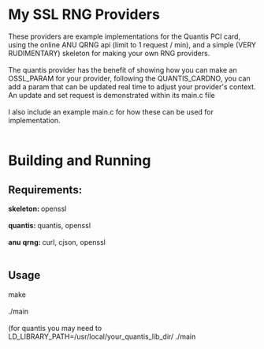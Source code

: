 # My SSL RNG Providers #

  These providers are example implementations for the Quantis PCI card, using the online ANU QRNG api (limit to 1 request / min), and a simple (VERY RUDIMENTARY) skeleton for making your own RNG providers. <br><br>
  The quantis provider has the benefit of showing how you can make an OSSL_PARAM for your provider, following the QUANTIS_CARDNO, you can add a param that can be updated real time to adjust your provider's context. An update and set request is demonstrated within its main.c file <br><br>
  I also include an example main.c for how these can be used for implementation. <br><br>

# Building and Running #
## Requirements: ##
  <b> skeleton: </b> openssl <br><br>
  <b> quantis: </b> quantis, openssl <br><br>
  <b> anu qrng: </b> curl, cjson, openssl <br><br>

## Usage ##
  make <br><br>
  ./main <br><br>
  (for quantis you may need to LD_LIBRARY_PATH=/usr/local/your_quantis_lib_dir/ ./main <br>
